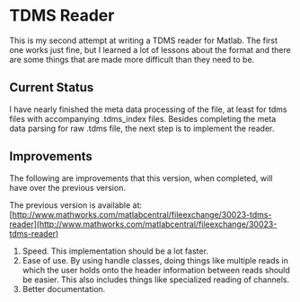 # TDMS Reader

This is my second attempt at writing a TDMS reader for Matlab. The first one works just fine, but I learned a lot of lessons about the format and there are some things that are made more difficult than they need to be.

## Current Status

I have nearly finished the meta data processing of the file, at least for tdms files with accompanying .tdms_index files. Besides completing the meta data parsing for raw .tdms file, the next step is to implement the reader.

## Improvements

The following are improvements that this version, when completed, will have over the previous version.

The previous version is available at:
[http://www.mathworks.com/matlabcentral/fileexchange/30023-tdms-reader](http://www.mathworks.com/matlabcentral/fileexchange/30023-tdms-reader)

1. Speed. This implementation should be a lot faster.
2. Ease of use. By using handle classes, doing things like multiple reads in which the user holds onto the header information between reads should be easier. This also includes things like specialized reading of channels.
3. Better documentation.

